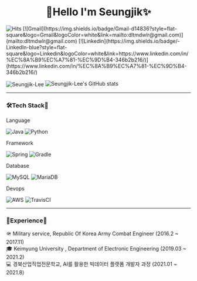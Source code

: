 <h1 align = "center">🌟Hello I'm Seungjik✨</h1>


<img alt="Hits" src="https://hits.seeyoufarm.com/api/count/incr/badge.svg?url=https%3A%2F%2Fgithub.com%2FSeungjik-Lee%2Fhit-counter&count_bg=%23905ADB&title_bg=%23555555&icon=&icon_color=%23E7E7E7&title=visit&edge_flat=true"/>
[![Gmail](https://img.shields.io/badge/Gmail-d14836?style=flat-square&logo=Gmail&logoColor=white&link=mailto:dltmdwlr@gmail.com)](mailto:dltmdwlr@gmail.com)
[![Linkedin](https://img.shields.io/badge/-LinkedIn-blue?style=flat-square&logo=Linkedin&logoColor=white&link=https://www.linkedin.com/in/%EC%8A%B9%EC%A7%81-%EC%9D%B4-346b2b216/)](https://www.linkedin.com/in/%EC%8A%B9%EC%A7%81-%EC%9D%B4-346b2b216/)

<img align="center" src="https://github-readme-stats.vercel.app/api/top-langs?username=Seungjik-Lee&show_icons=true&locale=en&layout=compact" alt="Seungjik-Lee" /> ![Seungjik-Lee's GitHub stats](https://github-readme-stats.vercel.app/api?username=Seungjik-Lee&show_icons=true&theme=radical)

---
<h3>🛠Tech Stack🔧</h3>

<p>Language</p>

![Java](https://img.shields.io/badge/java-%23ED8B00.svg?style=for-the-badge&logo=java&logoColor=white)
![Python](https://img.shields.io/badge/python-%2314354C.svg?style=for-the-badge&logo=python&logoColor=white)

<p>Framework</p>

![Spring](https://img.shields.io/badge/spring-%236DB33F.svg?style=for-the-badge&logo=spring&logoColor=white)
![Gradle](https://img.shields.io/badge/Gradle-02303A.svg?style=for-the-badge&logo=Gradle&logoColor=white)

<p>Database</p>

![MySQL](https://img.shields.io/badge/mysql-%2300f.svg?style=for-the-badge&logo=mysql&logoColor=white)
![MariaDB](https://img.shields.io/badge/MariaDB-003545?style=for-the-badge&logo=mariadb&logoColor=white)

<p>Devops</p>

![AWS](https://img.shields.io/badge/AWS-%23FF9900.svg?style=for-the-badge&logo=amazon-aws&logoColor=white)
![TravisCI](https://img.shields.io/badge/travis%20ci-%232B2F33.svg?style=for-the-badge&logo=travis&logoColor=white)


---
<h3>📒Experience📒</h3>
<p>
  🪖 Military service, Republic Of Korea Army Combat Engineer (2016.2 ~ 2017.11) <br>
  🎓 Keimyung University , Department of Electronic Engineering (2019.03 ~ 2021.2) <br>
  💻 경북산업직업전문학교, AI를 활용한 빅데이터 플랫폼 개발자 과정 (2021.01 ~ 2021.8) <br>
</p>
